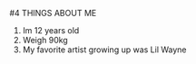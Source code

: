 #4 THINGS ABOUT ME 
1. Im 12 years old
2. Weigh 90kg
3. My favorite artist growing up was Lil Wayne
